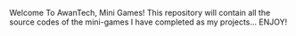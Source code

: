 Welcome To AwanTech, Mini Games!
This repository will contain all the source codes of the mini-games I have completed as my projects...
ENJOY!
